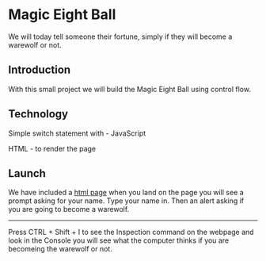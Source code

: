 # Magic Eight Ball

We will today tell someone their fortune, simply if they will become a warewolf or not.

## Introduction

With this small project we will build the Magic Eight Ball using control flow.

## Technology

Simple switch statement with - JavaScript

HTML - to render the page

## Launch

We have included a [html page](https://github.com/CustomHaven/magic-eight-ball.git) when you land on the page you will see a prompt asking for your name. Type your name in. Then an alert asking if you are going to become a warewolf.

---

Press CTRL + Shift + I to see the Inspection command on the webpage and look in the Console you will see what the computer thinks if you are becomeing the warewolf or not.
